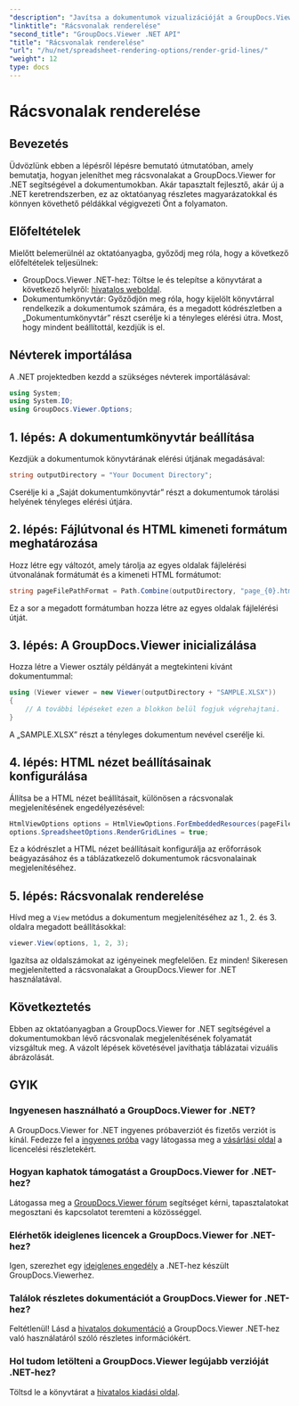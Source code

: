 ```yaml
---
"description": "Javítsa a dokumentumok vizualizációját a GroupDocs.Viewer for .NET segítségével. Rendereljen rácsvonalakat könnyedén. Próbálja ki az ingyenes próbaverziót most!"
"linktitle": "Rácsvonalak renderelése"
"second_title": "GroupDocs.Viewer .NET API"
"title": "Rácsvonalak renderelése"
"url": "/hu/net/spreadsheet-rendering-options/render-grid-lines/"
"weight": 12
type: docs
---
```

# Rácsvonalak renderelése

## Bevezetés
Üdvözlünk ebben a lépésről lépésre bemutató útmutatóban, amely bemutatja, hogyan jeleníthet meg rácsvonalakat a GroupDocs.Viewer for .NET segítségével a dokumentumokban. Akár tapasztalt fejlesztő, akár új a .NET keretrendszerben, ez az oktatóanyag részletes magyarázatokkal és könnyen követhető példákkal végigvezeti Önt a folyamaton.
## Előfeltételek
Mielőtt belemerülnél az oktatóanyagba, győződj meg róla, hogy a következő előfeltételek teljesülnek:
- GroupDocs.Viewer .NET-hez: Töltse le és telepítse a könyvtárat a következő helyről: [hivatalos weboldal](https://releases.groupdocs.com/viewer/net/).
- Dokumentumkönyvtár: Győződjön meg róla, hogy kijelölt könyvtárral rendelkezik a dokumentumok számára, és a megadott kódrészletben a „Dokumentumkönyvtár” részt cserélje ki a tényleges elérési útra.
Most, hogy mindent beállítottál, kezdjük is el.
## Névterek importálása
A .NET projektedben kezdd a szükséges névterek importálásával:
```csharp
using System;
using System.IO;
using GroupDocs.Viewer.Options;
```
## 1. lépés: A dokumentumkönyvtár beállítása
Kezdjük a dokumentumok könyvtárának elérési útjának megadásával:
```csharp
string outputDirectory = "Your Document Directory";
```
Cserélje ki a „Saját dokumentumkönyvtár” részt a dokumentumok tárolási helyének tényleges elérési útjára.
## 2. lépés: Fájlútvonal és HTML kimeneti formátum meghatározása
Hozz létre egy változót, amely tárolja az egyes oldalak fájlelérési útvonalának formátumát és a kimeneti HTML formátumot:
```csharp
string pageFilePathFormat = Path.Combine(outputDirectory, "page_{0}.html");
```
Ez a sor a megadott formátumban hozza létre az egyes oldalak fájlelérési útját.
## 3. lépés: A GroupDocs.Viewer inicializálása
Hozza létre a Viewer osztály példányát a megtekinteni kívánt dokumentummal:
```csharp
using (Viewer viewer = new Viewer(outputDirectory + "SAMPLE.XLSX"))
{
    // A további lépéseket ezen a blokkon belül fogjuk végrehajtani.
}
```
A „SAMPLE.XLSX” részt a tényleges dokumentum nevével cserélje ki.
## 4. lépés: HTML nézet beállításainak konfigurálása
Állítsa be a HTML nézet beállításait, különösen a rácsvonalak megjelenítésének engedélyezésével:
```csharp
HtmlViewOptions options = HtmlViewOptions.ForEmbeddedResources(pageFilePathFormat);
options.SpreadsheetOptions.RenderGridLines = true;
```
Ez a kódrészlet a HTML nézet beállításait konfigurálja az erőforrások beágyazásához és a táblázatkezelő dokumentumok rácsvonalainak megjelenítéséhez.
## 5. lépés: Rácsvonalak renderelése
Hívd meg a `View` metódus a dokumentum megjelenítéséhez az 1., 2. és 3. oldalra megadott beállításokkal:
```csharp
viewer.View(options, 1, 2, 3);
```
Igazítsa az oldalszámokat az igényeinek megfelelően.
Ez minden! Sikeresen megjelenítetted a rácsvonalakat a GroupDocs.Viewer for .NET használatával.
## Következtetés
Ebben az oktatóanyagban a GroupDocs.Viewer for .NET segítségével a dokumentumokban lévő rácsvonalak megjelenítésének folyamatát vizsgáltuk meg. A vázolt lépések követésével javíthatja táblázatai vizuális ábrázolását.
## GYIK
### Ingyenesen használható a GroupDocs.Viewer for .NET?
A GroupDocs.Viewer for .NET ingyenes próbaverziót és fizetős verziót is kínál. Fedezze fel a [ingyenes próba](https://releases.groupdocs.com/) vagy látogassa meg a [vásárlási oldal](https://purchase.groupdocs.com/buy) a licencelési részletekért.
### Hogyan kaphatok támogatást a GroupDocs.Viewer for .NET-hez?
Látogassa meg a [GroupDocs.Viewer fórum](https://forum.groupdocs.com/c/viewer/9) segítséget kérni, tapasztalatokat megosztani és kapcsolatot teremteni a közösséggel.
### Elérhetők ideiglenes licencek a GroupDocs.Viewer for .NET-hez?
Igen, szerezhet egy [ideiglenes engedély](https://purchase.groupdocs.com/temporary-license/) a .NET-hez készült GroupDocs.Viewerhez.
### Találok részletes dokumentációt a GroupDocs.Viewer for .NET-hez?
Feltétlenül! Lásd a [hivatalos dokumentáció](https://tutorials.groupdocs.com/viewer/net/) a GroupDocs.Viewer .NET-hez való használatáról szóló részletes információkért.
### Hol tudom letölteni a GroupDocs.Viewer legújabb verzióját .NET-hez?
Töltsd le a könyvtárat a [hivatalos kiadási oldal](https://releases.groupdocs.com/viewer/net/).